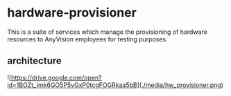 hardware-provisioner
====================

This is a suite of services which manage the provisioning of hardware resources to AnyVision employees for testing purposes.

## architecture

![https://drive.google.com/open?id=1BOZt_jmk6GO5P5vGxP0tcgFOGRkaa5bB](./media/hw_provisioner.png)
